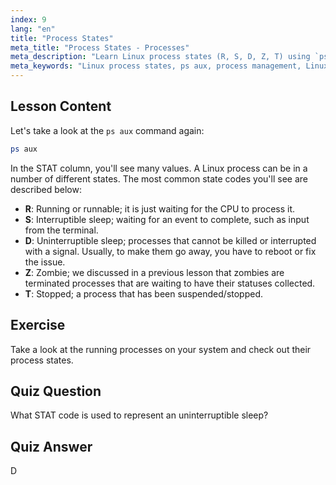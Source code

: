 ```yaml
---
index: 9
lang: "en"
title: "Process States"
meta_title: "Process States - Processes"
meta_description: "Learn Linux process states (R, S, D, Z, T) using `ps aux`. Understand common STAT codes and manage processes effectively. Start your Linux journey!"
meta_keywords: "Linux process states, ps aux, process management, Linux tutorial, beginner Linux, STAT codes, Linux guide"
---
```


## Lesson Content

Let's take a look at the `ps aux` command again:

```bash
ps aux
```

In the STAT column, you'll see many values. A Linux process can be in a number of different states. The most common state codes you'll see are described below:

- **R**: Running or runnable; it is just waiting for the CPU to process it.
- **S**: Interruptible sleep; waiting for an event to complete, such as input from the terminal.
- **D**: Uninterruptible sleep; processes that cannot be killed or interrupted with a signal. Usually, to make them go away, you have to reboot or fix the issue.
- **Z**: Zombie; we discussed in a previous lesson that zombies are terminated processes that are waiting to have their statuses collected.
- **T**: Stopped; a process that has been suspended/stopped.

## Exercise

Take a look at the running processes on your system and check out their process states.

## Quiz Question

What STAT code is used to represent an uninterruptible sleep?

## Quiz Answer

D
